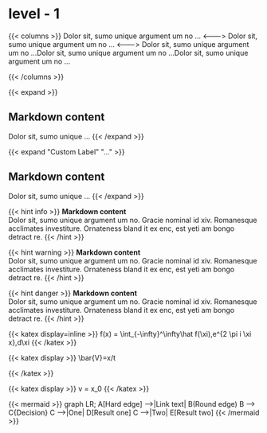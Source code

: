 # level - 1

{{< columns >}}
Dolor sit, sumo unique argument um no ...
<--->
Dolor sit, sumo unique argument um no ...
<--->
Dolor sit, sumo unique argument um no ...Dolor sit, sumo unique argument um no ...Dolor sit, sumo unique argument um no ...

{{< /columns >}}

{{< expand >}}

## Markdown content

Dolor sit, sumo unique ...
{{< /expand >}}

{{< expand "Custom Label" "..." >}}

## Markdown content

Dolor sit, sumo unique ...
{{< /expand >}}

{{< hint info >}}
**Markdown content**\
Dolor sit, sumo unique argument um no. Gracie nominal id xiv. Romanesque acclimates investiture.
Ornateness bland it ex enc, est yeti am bongo detract re.
{{< /hint >}}

{{< hint warning >}}
**Markdown content**\
Dolor sit, sumo unique argument um no. Gracie nominal id xiv. Romanesque acclimates investiture.
Ornateness bland it ex enc, est yeti am bongo detract re.
{{< /hint >}}

{{< hint danger >}}
**Markdown content**\
Dolor sit, sumo unique argument um no. Gracie nominal id xiv. Romanesque acclimates investiture.
Ornateness bland it ex enc, est yeti am bongo detract re.
{{< /hint >}}

{{< katex display=inline >}}
f(x) = \int\_{-\infty}^\infty\hat f(\xi)\,e^{2 \pi i \xi x}\,d\xi
{{< /katex >}}

{{< katex display >}}
\bar{V}=x/t

{{< /katex >}}

{{< katex display >}}
v = x_0
{{< /katex >}}

{{< mermaid >}}
graph LR;
A[Hard edge] -->|Link text| B(Round edge)
B --> C{Decision}
C -->|One| D[Result one]
C -->|Two| E[Result two]
{{< /mermaid >}}
